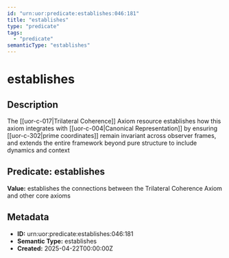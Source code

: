 ```yaml
---
id: "urn:uor:predicate:establishes:046:181"
title: "establishes"
type: "predicate"
tags:
  - "predicate"
semanticType: "establishes"
---
```


# establishes

## Description

The [[uor-c-017|Trilateral Coherence]] Axiom resource establishes how this axiom integrates with [[uor-c-004|Canonical Representation]] by ensuring [[uor-c-302|prime coordinates]] remain invariant across observer frames, and extends the entire framework beyond pure structure to include dynamics and context

## Predicate: establishes

**Value:** establishes the connections between the Trilateral Coherence Axiom and other core axioms

## Metadata

- **ID:** urn:uor:predicate:establishes:046:181
- **Semantic Type:** establishes
- **Created:** 2025-04-22T00:00:00Z
